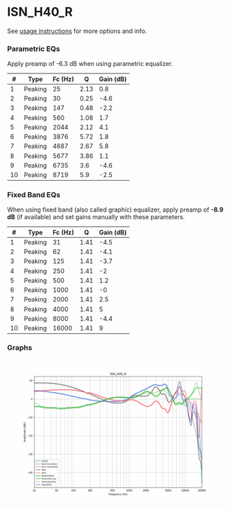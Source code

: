 # ISN_H40_R
See [usage instructions](https://github.com/jaakkopasanen/AutoEq#usage) for more options and info.

### Parametric EQs
Apply preamp of -6.3 dB when using parametric equalizer.

|   # | Type    |   Fc (Hz) |    Q |   Gain (dB) |
|-----|---------|-----------|------|-------------|
|   1 | Peaking |        25 | 2.13 |         0.8 |
|   2 | Peaking |        30 | 0.25 |        -4.6 |
|   3 | Peaking |       147 | 0.48 |        -2.2 |
|   4 | Peaking |       560 | 1.08 |         1.7 |
|   5 | Peaking |      2044 | 2.12 |         4.1 |
|   6 | Peaking |      3876 | 5.72 |         1.8 |
|   7 | Peaking |      4687 | 2.67 |         5.8 |
|   8 | Peaking |      5677 | 3.86 |         1.1 |
|   9 | Peaking |      6735 | 3.6  |        -4.6 |
|  10 | Peaking |      8719 | 5.9  |        -2.5 |

### Fixed Band EQs
When using fixed band (also called graphic) equalizer, apply preamp of **-8.9 dB** (if available) and set gains manually with these parameters.

|   # | Type    |   Fc (Hz) |    Q |   Gain (dB) |
|-----|---------|-----------|------|-------------|
|   1 | Peaking |        31 | 1.41 |        -4.5 |
|   2 | Peaking |        62 | 1.41 |        -4.1 |
|   3 | Peaking |       125 | 1.41 |        -3.7 |
|   4 | Peaking |       250 | 1.41 |        -2   |
|   5 | Peaking |       500 | 1.41 |         1.2 |
|   6 | Peaking |      1000 | 1.41 |        -0   |
|   7 | Peaking |      2000 | 1.41 |         2.5 |
|   8 | Peaking |      4000 | 1.41 |         5   |
|   9 | Peaking |      8000 | 1.41 |        -4.4 |
|  10 | Peaking |     16000 | 1.41 |         9   |

### Graphs
![](./ISN_H40_R.png)

